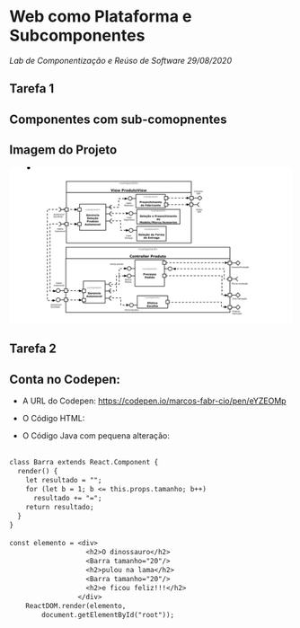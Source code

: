 # Web como Plataforma e Subcomponentes
*Lab de Componentização e Reúso de Software 29/08/2020*

## Tarefa 1

## Componentes com sub-comopnentes

## Imagem do Projeto
![Imagem](Imagens/Tarefa01.png)


## Tarefa 2

## Conta no Codepen:

* A URL do Codepen: https://codepen.io/marcos-fabr-cio/pen/eYZEOMp

* O Código HTML: <div id="root"></div>

* O Código Java com pequena alteração:

~~~http

class Barra extends React.Component {
  render() {
    let resultado = "";
    for (let b = 1; b <= this.props.tamanho; b++)
      resultado += "=";
    return resultado;
  }
}

const elemento = <div>
                   <h2>O dinossauro</h2>
                   <Barra tamanho="20"/>
                   <h2>pulou na lama</h2>
                   <Barra tamanho="20"/>
                   <h2>e ficou feliz!!!</h2>
                 </div>     
    ReactDOM.render(elemento, 
        document.getElementById("root"));

~~~